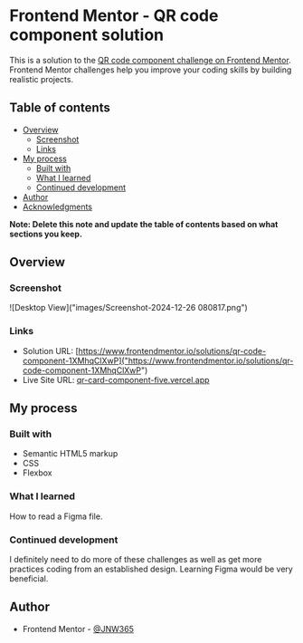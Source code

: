 # Frontend Mentor - QR code component solution

This is a solution to the [QR code component challenge on Frontend Mentor](https://www.frontendmentor.io/challenges/qr-code-component-iux_sIO_H). Frontend Mentor challenges help you improve your coding skills by building realistic projects. 

## Table of contents

- [Overview](#overview)
  - [Screenshot](#screenshot)
  - [Links](#links)
- [My process](#my-process)
  - [Built with](#built-with)
  - [What I learned](#what-i-learned)
  - [Continued development](#continued-development)
- [Author](#author)
- [Acknowledgments](#acknowledgments)

**Note: Delete this note and update the table of contents based on what sections you keep.**

## Overview

### Screenshot

![Desktop View]("images/Screenshot-2024-12-26 080817.png")

### Links

- Solution URL: [https://www.frontendmentor.io/solutions/qr-code-component-1XMhqClXwP]("https://www.frontendmentor.io/solutions/qr-code-component-1XMhqClXwP")
- Live Site URL: [qr-card-component-five.vercel.app]("qr-card-component-five.vercel.app")

## My process

### Built with

- Semantic HTML5 markup
- CSS
- Flexbox


### What I learned

How to read a Figma file.

### Continued development

I definitely need to do more of these challenges as well as get more practices coding from an established
design. Learning Figma would be very beneficial.


## Author

- Frontend Mentor - [@JNW365](https://www.frontendmentor.io/profile/JNW365)

